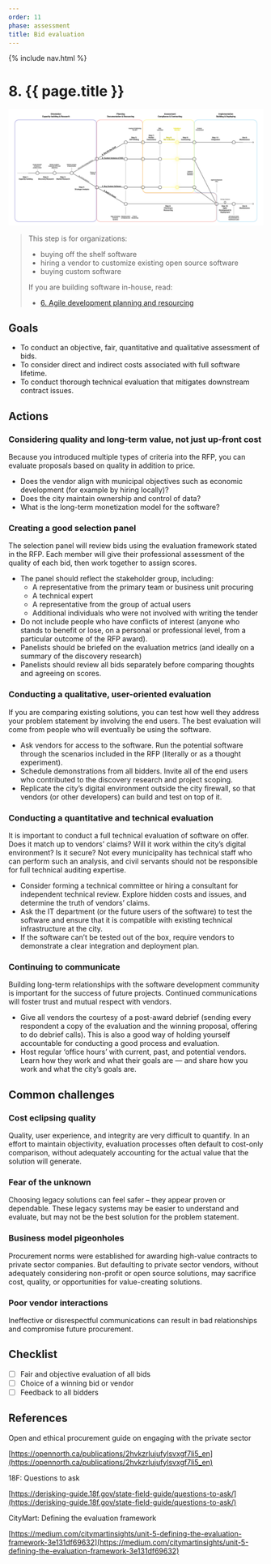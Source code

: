 ```yaml
---
order: 11
phase: assessment
title: Bid evaluation
---
```


{% include nav.html %}

# 8. {{ page.title }}

![Diagram showing who should read this step 8](/../images/assessment-2.svg)

> This step is for organizations:
>
> * buying off the shelf software
> * hiring a vendor to customize existing open source software
> * buying custom software
>
> If you are building software in-house, read:
>
> * [6. Agile development planning and resourcing](06-agile-development-planning-resourcing.md)

## Goals

* To conduct an objective, fair, quantitative and qualitative assessment of bids.
* To consider direct and indirect costs associated with full software lifetime.
* To conduct thorough technical evaluation that mitigates downstream contract issues.

## Actions

### Considering quality and long-term value, not just up-front cost

Because you introduced multiple types of criteria into the RFP, you can evaluate proposals based on quality in addition to price.

* Does the vendor align with municipal objectives such as economic development (for example by hiring locally)?
* Does the city maintain ownership and control of data?
* What is the long-term monetization model for the software?

### Creating a good selection panel

The selection panel will review bids using the evaluation framework stated in the RFP. Each member will give their professional assessment of the quality of each bid, then work together to assign scores.

* The panel should reflect the stakeholder group, including:
  * A representative from the primary team or business unit procuring
  * A technical expert
  * A representative from the group of actual users
  * Additional individuals who were not involved with writing the tender
* Do not include people who have conflicts of interest (anyone who stands to benefit or lose, on a personal or professional level, from a particular outcome of the RFP award).
* Panelists should be briefed on the evaluation metrics (and ideally on a summary of the discovery research)
* Panelists should review all bids separately before comparing thoughts and agreeing on scores.

### Conducting a qualitative, user-oriented evaluation

If you are comparing existing solutions, you can test how well they address your problem statement by involving the end users. The best evaluation will come from people who will eventually be using the software.

* Ask vendors for access to the software. Run the potential software through the scenarios included in the RFP (literally or as a thought experiment).
* Schedule demonstrations from all bidders. Invite all of the end users who contributed to the discovery research and project scoping.
* Replicate the city’s digital environment outside the city firewall, so that vendors (or other developers) can build and test on top of it.

### Conducting a quantitative and technical evaluation

It is important to conduct a full technical evaluation of software on offer. Does it match up to vendors’ claims? Will it work within the city’s digital environment? Is it secure? Not every municipality has technical staff who can perform such an analysis, and civil servants should not be responsible for full technical auditing expertise.

* Consider forming a technical committee or hiring a consultant for independent technical review. Explore hidden costs and issues, and determine the truth of vendors’ claims.
* Ask the IT department (or the future users of the software) to test the software and ensure that it is compatible with existing technical infrastructure at the city.
* If the software can’t be tested out of the box, require vendors to demonstrate a clear integration and deployment plan.

### Continuing to communicate

Building long-term relationships with the software development community is important for the success of future projects. Continued communications will foster trust and mutual respect with vendors.

* Give all vendors the courtesy of a post-award debrief (sending every respondent a copy of the evaluation and the winning proposal, offering to do debrief calls). This is also a good way of holding yourself accountable for conducting a good process and evaluation.
* Host regular ‘office hours’ with current, past, and potential vendors. Learn how they work and what their goals are — and share how you work and what the city’s goals are.

## Common challenges

### Cost eclipsing quality

Quality, user experience, and integrity are very difficult to quantify. In an effort to maintain objectivity, evaluation processes often default to cost-only comparison, without adequately accounting for the actual value that the solution will generate.

### Fear of the unknown

Choosing legacy solutions can feel safer – they appear proven or dependable. These legacy systems may be easier to understand and evaluate, but may not be the best solution for the problem statement.

### Business model pigeonholes

Procurement norms were established for awarding high-value contracts to private sector companies. But defaulting to private sector vendors, without adequately considering non-profit or open source solutions, may sacrifice cost, quality, or opportunities for value-creating solutions.

### Poor vendor interactions

Ineffective or disrespectful communications can result in bad relationships and compromise future procurement.

## Checklist

* [ ] Fair and objective evaluation of all bids
* [ ] Choice of a winning bid or vendor
* [ ] Feedback to all bidders

## References

Open and ethical procurement guide on engaging with the private sector

[https://opennorth.ca/publications/2hvkzrlujufylsvxgf7li5_en](https://opennorth.ca/publications/2hvkzrlujufylsvxgf7li5_en)

18F: Questions to ask

[https://derisking-guide.18f.gov/state-field-guide/questions-to-ask/](https://derisking-guide.18f.gov/state-field-guide/questions-to-ask/)

CityMart: Defining the evaluation framework

[https://medium.com/citymartinsights/unit-5-defining-the-evaluation-framework-3e131df69632](https://medium.com/citymartinsights/unit-5-defining-the-evaluation-framework-3e131df69632)
